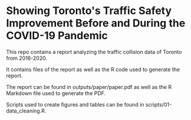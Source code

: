# Showing Toronto's Traffic Safety Improvement Before and During the COVID-19 Pandemic

This repo contains a report analyzing the traffic collision data of Toronto from 2016-2020.

It contains files of the report as well as the R code used to generate the report.

The report can be found in outputs/paper/paper.pdf as well as the R Markdown file used to generate the PDF.

Scripts used to create figures and tables can be found in scripts/01-data_cleaning.R.
